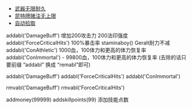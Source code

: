 

- [武器无限耐久](https://www.nexusmods.com/witcher3/mods/342)
- [昆特牌赌注无上限](https://www.nexusmods.com/witcher3/mods/815)
- [自动拾取](https://www.nexusmods.com/witcher3/mods/315)


addabl('DamageBuff') 增加200攻击力 200法印强度
addabl('ForceCriticalHits') 100%暴击率
staminaboy() Geralt耐力不减
addabl('ConAthletic') 1000血，100体力和更高的体力恢复率
addabl('ConImmortal') - 99800血，100体力和更高的体力恢复率
(去除的话只要前缀 “addabl” 换成 “remabl”即可)


addabl('DamageBuff')
addabl('ForceCriticalHits')
addabl('ConImmortal')

rmvabl('DamageBuff')
rmvabl('ForceCriticalHits')

addmoney(99999)
addskillpoints(99) 添加技能点数